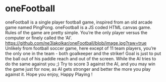 # oneFootball
oneFootball is a single player football game, inspired from an old arcade game named PingPong.
oneFootball is a JS coded HTML canvas game.
Rules of the game are pretty simple. You’re the only player versus the computer or finely called the ‘AI’. 
https://github.com/ne3lakolkar/oneFootball/blob/image.jpg?raw=true
Unlikely from football soccer game, here except of 11 team players, you’re the only one in the team - both goalkeeper and the striker!
Goal is just to put the ball out of his paddle reach and out of the screen.  While the AI tries to do the same against you ;)
Try to score 3 against the AI, and you may win the game just for now, as AI gets stronger and better the more you play against it. Hope you enjoy,
Happy Playing !
